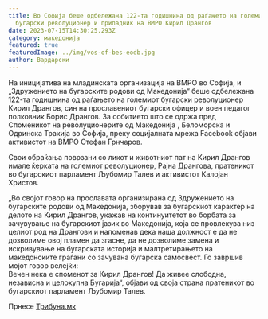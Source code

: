 ```yaml
---
title: Во Софија беше одбележана 122-та годишнина од раѓањето на големиот
  бугарски револуционер и припадник на ВМРО Кирил Дрангов
date: 2023-07-15T14:30:25.293Z
category: македонија
featured: true
featuredImage: ../img/vos-of-bes-eodb.jpg
author: Вардарски
---
```

<!--StartFragment-->

На иницијатива на младинската организација на ВМРО во Софија, и „Здружението на бугарските родови од Македонија“ беше одбележана 122-та годишнина од раѓањето на големиот бугарски револуционер Кирил Дрангов, син на прославениот бугарски офицер и воен педагог полковник Борис Дрангов. За собитието што се одржа пред Споменикот на револуционерите од Македонија , Беломорска и Одринска Тракија во Софија, преку социјалната мрежа Facebook објави активистот на ВМРО Стефан Грнчаров.

Свои обраќања поврзани со ликот и животниот пат на Кирил Дрангов имале ќерката на големиот револуционер, Рајна Дрангова, пратеникот во бугарскиот парламент Љубомир Талев и активистот Калојан Христов.

„Во својот говор на прославата организирана од Здружението на бугарските родови од Македонија, зборував за бугарскиот карактер на делото на Кирил Дрангов, укажав на континуитетот во борбата за зачувување на бугарскиот јазик во Македонија, која се провлекува низ целиот род на Дрангови и напоменав дека наша должност е да не дозволиме овој пламен да згасне, да не дозволиме замена и искривување на бугарската историја и малтретирањето на македонските граѓани со зачувана бугарска самосвест. Го завршив мојот говор велејќи:\
Вечен нека е споменот за Кирил Дрангов! Да живее слободна, независна и целокупна Бугарија“, објави од своја страна пратеникот во бугарскиот парламент Љубомир Талев.

<!--EndFragment-->



Прнесе [Трибуна.мк](https://tribuna.mk/)